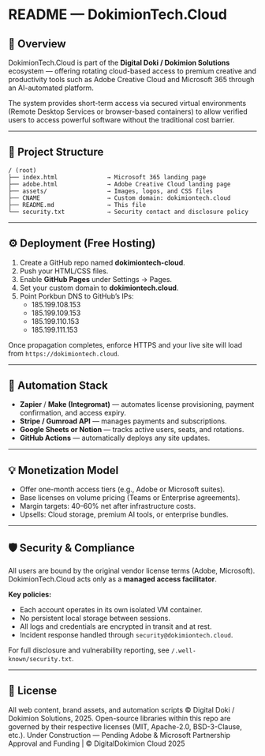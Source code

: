 # README — DokimionTech.Cloud

## 🚀 Overview
DokimionTech.Cloud is part of the **Digital Doki / Dokimion Solutions** ecosystem — offering rotating cloud-based access to premium creative and productivity tools such as Adobe Creative Cloud and Microsoft 365 through an AI-automated platform.

The system provides short-term access via secured virtual environments (Remote Desktop Services or browser-based containers) to allow verified users to access powerful software without the traditional cost barrier.

---

## 🧱 Project Structure
```
/ (root)
├── index.html              → Microsoft 365 landing page
├── adobe.html              → Adobe Creative Cloud landing page
├── assets/                 → Images, logos, and CSS files
├── CNAME                   → Custom domain: dokimiontech.cloud
├── README.md               → This file
└── security.txt            → Security contact and disclosure policy
```

---

## ⚙️ Deployment (Free Hosting)
1. Create a GitHub repo named **dokimiontech-cloud**.
2. Push your HTML/CSS files.
3. Enable **GitHub Pages** under Settings → Pages.
4. Set your custom domain to **dokimiontech.cloud**.
5. Point Porkbun DNS to GitHub’s IPs:
   - 185.199.108.153
   - 185.199.109.153
   - 185.199.110.153
   - 185.199.111.153

Once propagation completes, enforce HTTPS and your live site will load from `https://dokimiontech.cloud`.

---

## 🤖 Automation Stack
- **Zapier** / **Make (Integromat)** — automates license provisioning, payment confirmation, and access expiry.
- **Stripe / Gumroad API** — manages payments and subscriptions.
- **Google Sheets or Notion** — tracks active users, seats, and rotations.
- **GitHub Actions** — automatically deploys any site updates.

---

## 💡 Monetization Model
- Offer one-month access tiers (e.g., Adobe or Microsoft suites).
- Base licenses on volume pricing (Teams or Enterprise agreements).
- Margin targets: 40–60% net after infrastructure costs.
- Upsells: Cloud storage, premium AI tools, or enterprise bundles.

---

## 🛡️ Security & Compliance
All users are bound by the original vendor license terms (Adobe, Microsoft). DokimionTech.Cloud acts only as a **managed access facilitator**.

**Key policies:**
- Each account operates in its own isolated VM container.
- No persistent local storage between sessions.
- All logs and credentials are encrypted in transit and at rest.
- Incident response handled through `security@dokimiontech.cloud`.

For full disclosure and vulnerability reporting, see `/.well-known/security.txt`.

---

## 📄 License
All web content, brand assets, and automation scripts © Digital Doki / Dokimion Solutions, 2025.
Open-source libraries within this repo are governed by their respective licenses (MIT, Apache-2.0, BSD-3-Clause, etc.).
 Under Construction — Pending Adobe & Microsoft Partnership Approval and Funding | © DigitalDokimion Cloud 2025
